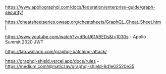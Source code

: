 https://www.apollographql.com/docs/federation/enterprise-guide/graph-security/

https://cheatsheetseries.owasp.org/cheatsheets/GraphQL_Cheat_Sheet.html

https://www.youtube.com/watch?v=dBuU61ABEDs&t=1030s - Apollo Summit 2020 JWT

https://lab.wallarm.com/graphql-batching-attack/

https://graphql-shield.vercel.app/docs/rules - https://medium.com/@maticzav/graphql-shield-9d1e02520e35
